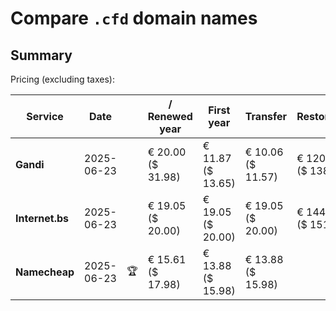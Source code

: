 # Compare `.cfd` domain names

## Summary

Pricing (excluding taxes):

| Service | Date |  | / Renewed year | First year | Transfer | Restoration |
|--|--|--|--|--|--|--|
| **Gandi** | 2025-06-23 |  | € 20.00<br>($ 31.98) | € 11.87<br>($ 13.65) | € 10.06<br>($ 11.57) | € 120.85<br>($ 138.97) |
| **Internet.bs** | 2025-06-23 |  | € 19.05<br>($ 20.00) | € 19.05<br>($ 20.00) | € 19.05<br>($ 20.00) | € 144.18<br>($ 151.34) |
| **Namecheap** | 2025-06-23 | 🏆 | € 15.61<br>($ 17.98) | € 13.88<br>($ 15.98) | € 13.88<br>($ 15.98) |  |
